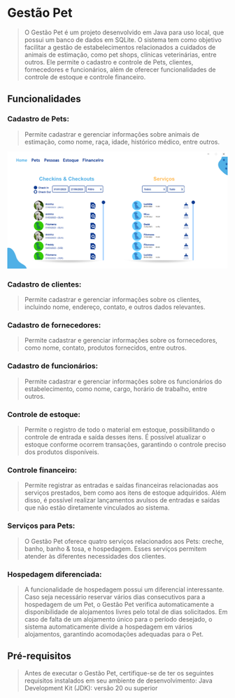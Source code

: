 # Gestão Pet
> O Gestão Pet é um projeto desenvolvido em Java para uso local, que possui um banco de dados em SQLite. O sistema tem como objetivo facilitar a gestão de estabelecimentos relacionados a cuidados de animais de estimação, como pet shops, clínicas veterinárias, entre outros. Ele permite o cadastro e controle de Pets, clientes, fornecedores e funcionários, além de oferecer funcionalidades de controle de estoque e controle financeiro.

## Funcionalidades
### Cadastro de Pets: 
> Permite cadastrar e gerenciar informações sobre animais de estimação, como nome, raça, idade, histórico médico, entre outros.

![alt text](https://github.com/mikkenienow/gestao-pet-desktop/blob/main/images/GestaoPet%20(1).png)

### Cadastro de clientes: 
> Permite cadastrar e gerenciar informações sobre os clientes, incluindo nome, endereço, contato, e outros dados relevantes.

### Cadastro de fornecedores: 
> Permite cadastrar e gerenciar informações sobre os fornecedores, como nome, contato, produtos fornecidos, entre outros.

### Cadastro de funcionários: 
> Permite cadastrar e gerenciar informações sobre os funcionários do estabelecimento, como nome, cargo, horário de trabalho, entre outros.

### Controle de estoque: 
> Permite o registro de todo o material em estoque, possibilitando o controle de entrada e saída desses itens. É possível atualizar o estoque conforme ocorrem transações, garantindo o controle preciso dos produtos disponíveis.

### Controle financeiro: 
> Permite registrar as entradas e saídas financeiras relacionadas aos serviços prestados, bem como aos itens de estoque adquiridos. Além disso, é possível realizar lançamentos avulsos de entradas e saídas que não estão diretamente vinculados ao sistema.

### Serviços para Pets: 
> O Gestão Pet oferece quatro serviços relacionados aos Pets: creche, banho, banho & tosa, e hospedagem. Esses serviços permitem atender às diferentes necessidades dos clientes.

### Hospedagem diferenciada: 
> A funcionalidade de hospedagem possui um diferencial interessante. Caso seja necessário reservar vários dias consecutivos para a hospedagem de um Pet, o Gestão Pet verifica automaticamente a disponibilidade de alojamentos livres pelo total de dias solicitados. Em caso de falta de um alojamento único para o período desejado, o sistema automaticamente divide a hospedagem em vários alojamentos, garantindo acomodações adequadas para o Pet.

## Pré-requisitos
> Antes de executar o Gestão Pet, certifique-se de ter os seguintes requisitos instalados em seu ambiente de desenvolvimento:
>Java Development Kit (JDK): versão 20 ou superior
